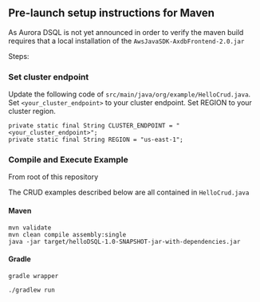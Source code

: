 ## Pre-launch setup instructions for Maven

As Aurora DSQL is not yet announced in order to verify the maven build requires that a local installation of the `AwsJavaSDK-AxdbFrontend-2.0.jar`

Steps:

### Set cluster endpoint

Update the following code of `src/main/java/org/example/HelloCrud.java`. Set `<your_cluster_endpoint>` to your cluster endpoint. Set REGION to your cluster region.

```
private static final String CLUSTER_ENDPOINT = "<your_cluster_endpoint>";
private static final String REGION = "us-east-1";
```


### Compile and Execute Example

From root of this repository

The CRUD examples described below are all contained in `HelloCrud.java`

#### Maven

```
mvn validate
mvn clean compile assembly:single
java -jar target/helloDSQL-1.0-SNAPSHOT-jar-with-dependencies.jar
```

#### Gradle

```
gradle wrapper

./gradlew run
```
